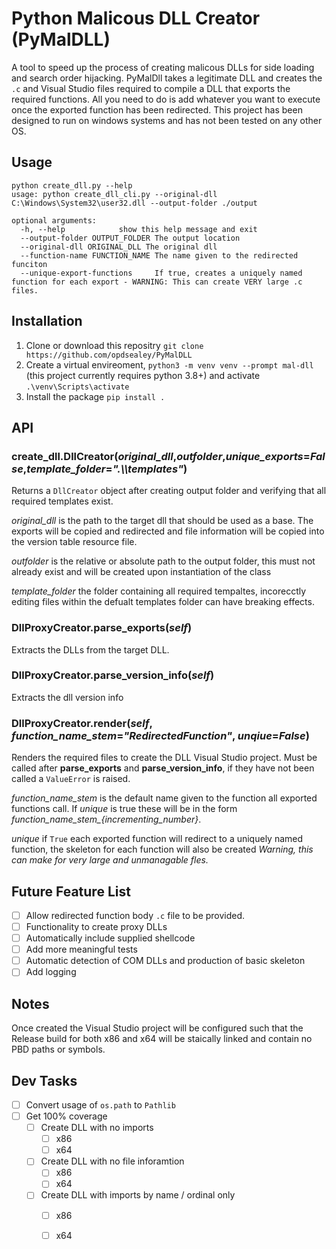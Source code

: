 # Python Malicous DLL Creator (PyMalDLL)

A tool to speed up the process of creating malicous DLLs for side loading and search order hijacking. PyMalDll takes a legitimate DLL and creates the `.c` and Visual Studio files required to compile a DLL that exports the required functions. All you need to do is add whatever you want to execute once the exported function has been redirected. This project has been designed to run on windows systems and has not been tested on any other OS.


## Usage

```terminal
python create_dll.py --help
usage: python create_dll_cli.py --original-dll C:\Windows\System32\user32.dll --output-folder ./output

optional arguments:
  -h, --help            show this help message and exit
  --output-folder OUTPUT_FOLDER The output location
  --original-dll ORIGINAL_DLL The original dll
  --function-name FUNCTION_NAME The name given to the redirected funciton
  --unique-export-functions     If true, creates a uniquely named function for each export - WARNING: This can create VERY large .c files.

```

## Installation

1. Clone or download this repositry `git clone https://github.com/opdsealey/PyMalDLL`
2. Create a virtual envireoment, `python3 -m venv venv --prompt mal-dll` (this project currently requires python 3.8+) and activate `.\venv\Scripts\activate` 
3. Install the package `pip install .` 

## API

### create_dll.**DllCreator**(*original_dll*,*outfolder*,*unique_exports*=*False*,*template_folder*=*".\\\\templates"*)

Returns a `DllCreator` object after creating output folder and verifying that all required templates exist. 

*original_dll* is the path to the target dll that should be used as a base. The exports will be copied and redirected and file information will be copied into the version table resource file.

*outfolder* is the relative or absolute path to the output folder, this must not already exist and will be created upon instantiation of the class



*template_folder* the folder containing all required tempaltes, incorecctly editing files within the defualt templates folder can have breaking effects.


### DllProxyCreator.**parse_exports**(*self*)

Extracts the DLLs from the target DLL.

### DllProxyCreator.**parse_version_info**(*self*)

Extracts the dll version info


### DllProxyCreator.**render**(*self*, *function_name_stem*=*"RedirectedFunction"*, *unqiue*=*False*)

Renders the required files to create the DLL Visual Studio project. Must be called after **parse_exports** and **parse_version_info**, if they have not been called a `ValueError` is raised.

*function_name_stem* is the default name given to the function all exported functions call. If *unique* is true these will be in the form *function_name_stem_{incrementing_number}*.

*unique* if `True` each exported function will redirect to a uniquely named function, the skeleton for each function will also be created *Warning, this can make for very large and unmanagable fles.*


## Future Feature List

- [ ] Allow redirected function body `.c` file to be provided.
- [ ] Functionality to create proxy DLLs
- [ ] Automatically include supplied shellcode
- [ ] Add more meaningful tests
- [ ] Automatic detection of COM DLLs and production of basic skeleton
- [ ] Add logging

## Notes 

Once created the Visual Studio project will be configured such that the Release build for both x86 and x64 will be staically linked and contain no PBD paths or symbols.

## Dev Tasks

- [ ] Convert usage of `os.path` to `Pathlib`
- [ ] Get 100% coverage
  - [ ] Create DLL with no imports 
    - [ ] x86
    - [ ] x64
  - [ ] Create DLL with no file inforamtion
    - [ ] x86
    - [ ] x64
  - [ ] Create DLL with imports by name / ordinal only
    - [ ] x86
    - [ ] x64
 

